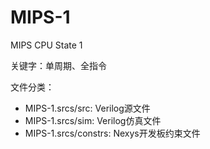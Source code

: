 # MIPS-1
MIPS CPU State 1

关键字：单周期、全指令

文件分类：

- MIPS-1.srcs/src: Verilog源文件
- MIPS-1.srcs/sim: Verilog仿真文件
- MIPS-1.srcs/constrs: Nexys开发板约束文件
